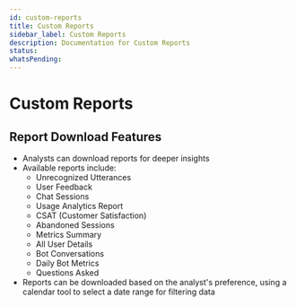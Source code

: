 ```yaml
---
id: custom-reports
title: Custom Reports
sidebar_label: Custom Reports
description: Documentation for Custom Reports
status: 
whatsPending: 
---
```


# Custom Reports

## Report Download Features
- Analysts can download reports for deeper insights
- Available reports include:
  - Unrecognized Utterances
  - User Feedback
  - Chat Sessions
  - Usage Analytics Report
  - CSAT (Customer Satisfaction)
  - Abandoned Sessions
  - Metrics Summary
  - All User Details
  - Bot Conversations
  - Daily Bot Metrics
  - Questions Asked
- Reports can be downloaded based on the analyst's preference, using a calendar tool to select a date range for filtering data


